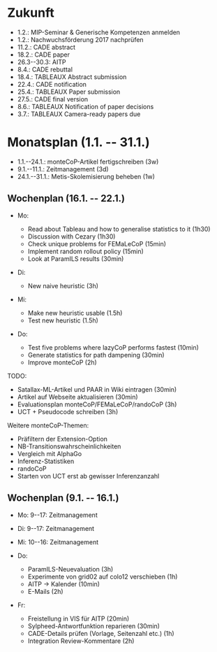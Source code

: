 Zukunft
=======

* 1.2.: MIP-Seminar & Generische Kompetenzen anmelden
* 1.2.: Nachwuchsförderung 2017 nachprüfen
* 11.2.: CADE abstract
* 18.2.: CADE paper
* 26.3--30.3: AITP
* 8.4.: CADE rebuttal
* 18.4.: TABLEAUX Abstract submission
* 22.4.: CADE notification
* 25.4.: TABLEAUX Paper submission
* 27.5.: CADE final version
* 8.6.: TABLEAUX Notification of paper decisions
* 3.7.: TABLEAUX Camera-ready papers due


Monatsplan (1.1. -- 31.1.)
=========================


* 1.1.--24.1.: monteCoP-Artikel fertigschreiben (3w)
* 9.1.--11.1.: Zeitmanagement (3d)
* 24.1.--31.1.: Metis-Skolemisierung beheben (1w)


Wochenplan (16.1. -- 22.1.)
---------------------------

* Mo:
    - Read about Tableau and how to generalise statistics to it (1h30)
    - Discussion with Cezary (1h30)
    - Check unique problems for FEMaLeCoP (15min)
    - Implement random rollout policy (15min)
    - Look at ParamILS results (30min)

* Di:
    - New naive heuristic (3h)

* Mi:
    - Make new heuristic usable (1.5h)
    - Test new heuristic (1.5h)

* Do:
    - Test five problems where lazyCoP performs fastest (10min)
    - Generate statistics for path dampening (30min)
    - Improve monteCoP (2h)

TODO:

- Satallax-ML-Artikel und PAAR in Wiki eintragen (30min)
- Artikel auf Webseite aktualisieren (30min)
- Evaluationsplan monteCoP/FEMaLeCoP/randoCoP (3h)
- UCT + Pseudocode schreiben (3h)

Weitere monteCoP-Themen:

* Präfiltern der Extension-Option
* NB-Transitionswahrscheinlichkeiten
* Vergleich mit AlphaGo
* Inferenz-Statistiken
* randoCoP
* Starten von UCT erst ab gewisser Inferenzanzahl



Wochenplan (9.1. -- 16.1.)
-------------------------

* Mo: 9--17: Zeitmanagement

* Di: 9--17: Zeitmanagement

* Mi: 10--16: Zeitmanagement

* Do:
    - ParamILS-Neuevaluation (3h)
    - Experimente von grid02 auf colo12 verschieben (1h)
    - AITP -> Kalender (10min)
    - E-Mails (2h)

* Fr:
    - Freistellung in VIS für AITP (20min)
    - Sylpheed-Antwortfunktion reparieren (30min)
    - CADE-Details prüfen (Vorlage, Seitenzahl etc.) (1h)
    - Integration Review-Kommentare (2h)
